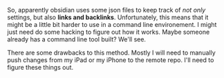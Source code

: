 So, apparently obsidian uses some json files to keep track of *not only* settings, but also **links and backlinks**. Unfortunately, this means that it might be a little bit harder to use in a command line environement. I might just need do some hacking to figure out how it works. Maybe someone already has a command line tool built? We'll see.

There are some drawbacks to this method. Mostly I will need to manually push changes from my iPad or my iPhone to the remote repo. I'll need to figure these things out.